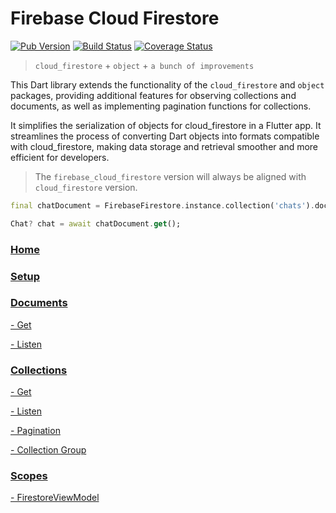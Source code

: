 # Firebase Cloud Firestore

[![Pub Version](https://img.shields.io/pub/v/firebase_cloud_firestore.svg)](https://pub.dev/packages/firebase_cloud_firestore)
[![Build Status](https://travis-ci.org/landamessenger/firebase_cloud_firestore.svg?branch=master)](https://travis-ci.org/landamessenger/firebase_cloud_firestore)
[![Coverage Status](https://coveralls.io/repos/github/landamessenger/firebase_cloud_firestore/badge.svg?branch=master)](https://coveralls.io/github/landamessenger/firebase_cloud_firestore?branch=master)

> `cloud_firestore` + `object` + `a bunch of improvements`

This Dart library extends the functionality of the `cloud_firestore` and `object` packages, providing additional features for observing collections and documents, as well as implementing pagination functions for collections.

It simplifies the serialization of objects for cloud_firestore in a Flutter app. It streamlines the process of converting Dart objects into formats compatible with cloud_firestore, making data storage and retrieval smoother and more efficient for developers.

> The `firebase_cloud_firestore` version will always be aligned with `cloud_firestore` version.

```dart
final chatDocument = FirebaseFirestore.instance.collection('chats').doc('chat_id').asDocument();

Chat? chat = await chatDocument.get();
```

### [Home](https://github.com/landamessenger/firebase_cloud_firestore/wiki)

### [Setup](https://github.com/landamessenger/firebase_cloud_firestore/wiki/Setup)

### [Documents](https://github.com/landamessenger/firebase_cloud_firestore/wiki/Documents)

[- Get](https://github.com/landamessenger/firebase_cloud_firestore/wiki/Documents#get)

[- Listen](https://github.com/landamessenger/firebase_cloud_firestore/wiki/Documents#listen)

### [Collections](https://github.com/landamessenger/firebase_cloud_firestore/wiki/Collections)

[- Get](https://github.com/landamessenger/firebase_cloud_firestore/wiki/Collections#get)

[- Listen](https://github.com/landamessenger/firebase_cloud_firestore/wiki/Collections#listen)

[- Pagination](https://github.com/landamessenger/firebase_cloud_firestore/wiki/Collections#pagination)

[- Collection Group](https://github.com/landamessenger/firebase_cloud_firestore/wiki/Collections#collection-group)

### [Scopes](https://github.com/landamessenger/firebase_cloud_firestore/wiki/Scopes)

[- FirestoreViewModel](https://github.com/landamessenger/firebase_cloud_firestore/wiki/Scopes#firestoreviewmodel)
